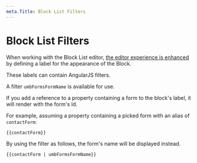 ```yaml
---
meta.Title: Block List Filters
---
```


# Block List Filters

When working with the Block List editor, [the editor experience is enhanced](../../umbraco-cms/fundamentals/backoffice/property-editors/built-in-umbraco-property-editors/block-editor/block-list-editor.md#editor-appearance) by defining a label for the appearance of the Block.

These labels can contain AngularJS filters.

A filter `umbFormsFormName` is available for use.

If you add a reference to a property containing a form to the block's label, it will render with the form's Id.

For example, assuming a property containing a picked form with an alias of `contactForm`:

```
{{contactForm}}
```

By using the filter as follows, the form's name will be displayed instead.

```
{{contactForm | umbFormsFormName}}
```
